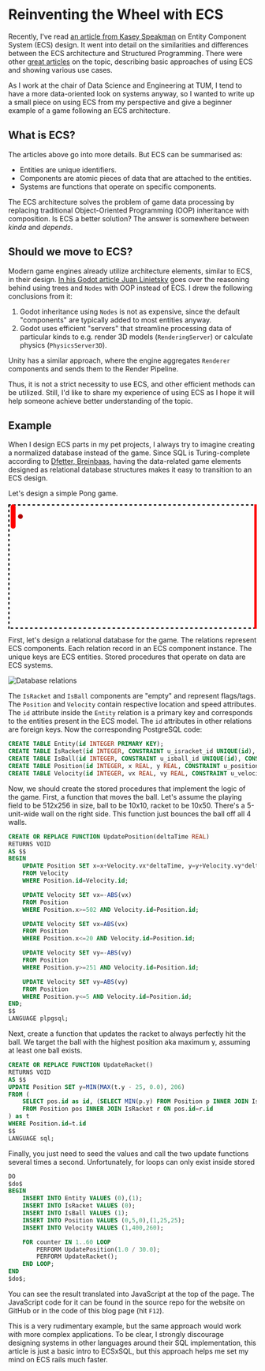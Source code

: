 # Reinventing the Wheel with ECS

Recently, I've read [an article from Kasey Speakman](https://dev.to/kspeakman/entity-component-system-an-old-new-thing-3224) on Entity Component System (ECS) design.
It went into detail on the similarities and differences between the ECS
architecture and Structured Programming. There were other [great articles](https://www.simplilearn.com/entity-component-system-introductory-guide-article) on the
topic, describing basic approaches of using ECS and showing various use cases.

As I work at the chair of Data Science and Engineering at TUM, I tend to have
a more data-oriented look on systems anyway, so I wanted to write up a small
piece on using ECS from my perspective and give a beginner example of a game
following an ECS architecture.

## What is ECS?

The articles above go into more details. But ECS can be summarised as:

- Entities are unique identifiers.
- Components are atomic pieces of data that are attached to the entities.
- Systems are functions that operate on specific components.

The ECS architecture solves the problem of game data processing by replacing
traditional Object-Oriented Programming (OOP) inheritance with composition.
Is ECS a better solution? The answer is somewhere between _kinda_ and _depends_.

## Should we move to ECS?

Modern game engines already utilize architecture elements, similar to ECS, in
their design. [In his Godot article Juan Linietsky](https://godotengine.org/article/why-isnt-godot-ecs-based-game-engine/) goes over the reasoning
behind using trees and `Nodes` with OOP instead of ECS. I drew the following
conclusions from it:

1. Godot inheritance using `Nodes` is not as expensive, since the default
"components" are typically added to most entities anyway.
2. Godot uses efficient "servers" that streamline processing data of particular
kinds to e.g. render 3D models (`RenderingServer`) or calculate physics
(`PhysicsServer3D`).

Unity has a similar approach, where the engine aggregates `Renderer` components
and sends them to the Render Pipeline.

Thus, it is not a strict necessity to use ECS, and other efficient methods can
be utilized. Still, I'd like to share my experience of using ECS as I hope it
will help someone achieve better understanding of the topic.

## Example

When I design ECS parts in my pet projects, I always try to imagine creating a
normalized database instead of the game. Since SQL is Turing-complete according
to [Dfetter, Breinbaas](https://wiki.postgresql.org/index.php?title=Cyclic_Tag_System&oldid=15106), having the data-related game elements designed as
relational database structures makes it easy to transition to an ECS design.

Let's design a simple Pong game.

<svg viewBox="0 0 512 256" class="w-full">
    <rect width="512" height="256" fill="transparent" stroke="black" stroke-dasharray="5 5" stroke-width="5" />
    <circle id="ball" r="5" fill="#B00000" cx="25" cy="25" />
    <rect id="racket" width="10" height="50" x="5" rx="5" ry="5" fill="red" />
    <rect width="10" height="256" x="507" fill="red" />
</svg>
<script>
    const ball = document.getElementById('ball');
    const racket = document.getElementById('racket');
    const deltaTime = 1.0 / 60.0;
    // Create components
    const position = new Map();
    const velocity = new Map();
    const isBall = new Map();
    const isRacket = new Map();
    // Seed component instances
    isRacket.set(0, []);
    isBall.set(1, []);
    position.set(0, [5.0,0.0]);
    position.set(1, [25.0,25.0]);
    velocity.set(1, [400.0,260.0]);
    // Create systems
    const updatePosition = (deltaTime) => {
        velocity.forEach((value, key) => { // FROM Velocity
            if (position.has(key)) { // WHERE id=id
                const pos = position.get(key);
                position.set(key, [pos[0] + value[0] * deltaTime, pos[1] + value[1] * deltaTime]);
            }
        });
        position.forEach((value, key) => {
            if (velocity.has(key)) {
                const vel = velocity.get(key);
                if (value[0] >= 502.0) {
                    velocity.set(key, [-Math.abs(vel[0]), vel[1]]);
                }
                if (value[0] <= 20.0) {
                    velocity.set(key, [Math.abs(vel[0]), vel[1]]);
                }
                if (value[1] >= 251.0) {
                    velocity.set(key, [vel[0], -Math.abs(vel[1])]);
                }
                if (value[1] <= 5.0) {
                    velocity.set(key, [vel[0], Math.abs(vel[1])]);
                }
            }
        });
    }
    const updateRacket = () => {
        let minY = 256.0;  
        isBall.forEach((value, key) => {
            if (position.has(key)) {
                const pos = position.get(key);
                if (minY > pos[1]) {
                    minY = pos[1];
                }
            }
        });
        isRacket.forEach((value, key) => {
            if (position.has(key)) {
                position.set(key, [position.get(key)[0], Math.min(Math.max(minY - 25, 0.0), 206.0)]);
            }
        });
    }
    function update(deltaTime) {
        updatePosition(deltaTime);
        updateRacket();
        const ballId = isBall.keys().next().value;
        const racketId = isRacket.keys().next().value;
        ball.setAttribute('cx', position.has(ballId) ? position.get(ballId)[0].toString() : '0');
        ball.setAttribute('cy', position.has(ballId) ? position.get(ballId)[1].toString() : '0');
        racket.setAttribute('x', position.has(racketId) ? position.get(racketId)[0].toString() : '0');
        racket.setAttribute('y', position.has(racketId) ? position.get(racketId)[1].toString() : '0');
    }
    const intervalId = setInterval(update, 1000.0*deltaTime, deltaTime);
</script>

First, let's design a relational database for the game. The relations represent
ECS components. Each relation record in an ECS component instance. The unique
keys are ECS entities. Stored procedures that operate on data are ECS systems.

![Database relations](/images/blog/ecs/pong-data.svg)

The `IsRacket` and `IsBall` components are "empty" and represent flags/tags.
The `Position` and `Velocity` contain respective location and speed attributes.
The `id` attribute inside the `Entity` relation is a primary key and
corresponds to the entities present in the ECS model. The `id` attributes in
other relations are foreign keys. Now the corresponding PostgreSQL code:

```sql
CREATE TABLE Entity(id INTEGER PRIMARY KEY);
CREATE TABLE IsRacket(id INTEGER, CONSTRAINT u_isracket_id UNIQUE(id), CONSTRAINT fk_isracket_id FOREIGN KEY(id) REFERENCES Entity(id));
CREATE TABLE IsBall(id INTEGER, CONSTRAINT u_isball_id UNIQUE(id), CONSTRAINT fk_isball_id FOREIGN KEY(id) REFERENCES Entity(id));
CREATE TABLE Position(id INTEGER, x REAL, y REAL, CONSTRAINT u_position_id UNIQUE(id), CONSTRAINT fk_position_id FOREIGN KEY(id) REFERENCES Entity(id));
CREATE TABLE Velocity(id INTEGER, vx REAL, vy REAL, CONSTRAINT u_velocity_id UNIQUE(id), CONSTRAINT fk_velocity_id FOREIGN KEY(id) REFERENCES Entity(id));
```

Now, we should create the stored procedures that implement the logic of the
game. First, a function that moves the ball. Let's assume the playing field to
be 512x256 in size, ball to be 10x10, racket to be 10x50. There's a 5-unit-wide
wall on the right side. This function just bounces the ball off all 4 walls.

```sql
CREATE OR REPLACE FUNCTION UpdatePosition(deltaTime REAL)
RETURNS VOID
AS $$
BEGIN
    UPDATE Position SET x=x+Velocity.vx*deltaTime, y=y+Velocity.vy*deltaTime
    FROM Velocity
    WHERE Position.id=Velocity.id;

    UPDATE Velocity SET vx=-ABS(vx)
    FROM Position
    WHERE Position.x>=502 AND Velocity.id=Position.id;

    UPDATE Velocity SET vx=ABS(vx)
    FROM Position
    WHERE Position.x<=20 AND Velocity.id=Position.id;

    UPDATE Velocity SET vy=-ABS(vy)
    FROM Position
    WHERE Position.y>=251 AND Velocity.id=Position.id;

    UPDATE Velocity SET vy=ABS(vy)
    FROM Position
    WHERE Position.y<=5 AND Velocity.id=Position.id;
END;
$$
LANGUAGE plpgsql;
```

Next, create a function that updates the racket to always perfectly hit the
ball. We target the ball with the highest position aka maximum y, assuming
at least one ball exists.

```sql
CREATE OR REPLACE FUNCTION UpdateRacket()
RETURNS VOID
AS $$
UPDATE Position SET y=MIN(MAX(t.y - 25, 0.0), 206)
FROM (
	SELECT pos.id as id, (SELECT MIN(p.y) FROM Position p INNER JOIN IsBall b ON p.id=b.id) as y
	FROM Position pos INNER JOIN IsRacket r ON pos.id=r.id
) as t
WHERE Position.id=t.id
$$
LANGUAGE sql;
```

Finally, you just need to seed the values and call the two update functions
several times a second. Unfortunately, for loops can only exist inside stored

```sql
DO
$do$
BEGIN
    INSERT INTO Entity VALUES (0),(1);
    INSERT INTO IsRacket VALUES (0);
    INSERT INTO IsBall VALUES (1);
    INSERT INTO Position VALUES (0,5,0),(1,25,25);
    INSERT INTO Velocity VALUES (1,400,260);

	FOR counter IN 1..60 LOOP
		PERFORM UpdatePosition(1.0 / 30.0);
		PERFORM UpdateRacket();
	END LOOP;
END
$do$;
```

You can see the result translated into JavaScript at the top of the page. The
JavaScript code for it can be found in the source repo for the website on
GitHub or in the code of this blog page (hit `F12`).

This is a very rudimentary example, but the same approach would work with more
complex applications. To be clear, I strongly discourage designing systems in
other languages around their SQL implementation, this article is just a basic
intro to ECSxSQL, but this approach helps me set my mind on ECS rails much
faster.
